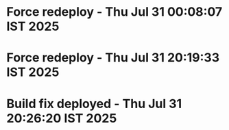 # Force redeploy - Thu Jul 31 00:08:07 IST 2025
# Force redeploy - Thu Jul 31 20:19:33 IST 2025
# Build fix deployed - Thu Jul 31 20:26:20 IST 2025
